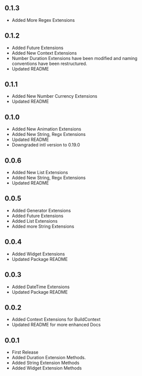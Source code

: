 ## 0.1.3
* Added More Regex Extensions

## 0.1.2
* Added Future Extensions
* Added New Context Extensions
* Number Duration Extensions have been modified and naming conventions have been restructured.
* Updated README

## 0.1.1
* Added New Number Currency Extensions
* Updated README

## 0.1.0
* Added New Animation Extensions
* Added New String, Regx Extensions
* Updated README
* Downgraded intl version to 0.19.0

## 0.0.6
* Added New List Extensions
* Added New String, Regx Extensions
* Updated README

## 0.0.5
* Added Generator Extensions
* Added Future Extensions
* Added List Extensions
* Added more String Extensions

## 0.0.4
* Added Widget Extensions
* Updated Package README

## 0.0.3
* Added DateTime Extensions
* Updated Package README

## 0.0.2

* Added Context Extensions for BuildContext
* Updated README for more enhanced Docs

## 0.0.1

* First Release
* Added Duration Extension Methods.
* Added String Extension Methods
* Added Widget Extension Methods
